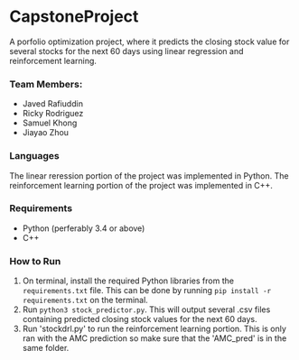 # CapstoneProject
A porfolio optimization project, where it predicts the closing stock value for several stocks for the next 60 days using linear regression and reinforcement learning.

### Team Members:
- Javed Rafiuddin
- Ricky Rodriguez
- Samuel Khong
- Jiayao Zhou

### Languages
The linear reression portion of the project was implemented in Python. The reinforcement learning portion of the project was implemented in C++.

### Requirements
- Python (perferably 3.4 or above)
- C++

### How to Run
1. On terminal, install the required Python libraries from the `requirements.txt` file. This can be done by running `pip install -r requirements.txt` on the terminal.
2. Run `python3 stock_predictor.py`. This will output several .csv files containing predicted closing stock values for the next 60 days.
3. Run 'stockdrl.py' to run the reinforcement learning portion. This is only ran with the AMC prediction so make sure that the 'AMC_pred' is in the same folder.
